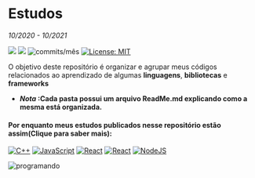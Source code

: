 # Estudos
*10/2020 - 10/2021*

<img src="https://img.shields.io/github/languages/count/Pereira-Araujo/Estudos?style=flat-square"/> <img src="https://img.shields.io/github/last-commit/Pereira-Araujo/Estudos?style=flat-square"/> <img alt="commits/mês" src="https://img.shields.io/github/commit-activity/m/Pereira-Araujo/Estudos?style=flat-square"/> [![License: MIT](https://img.shields.io/badge/License-MIT-yellow.svg)](https://opensource.org/licenses/MIT)


O objetivo deste repositório é organizar e agrupar meus códigos relacionados ao aprendizado de algumas **linguagens**, **bibliotecas** e **frameworks**

- ***Nota* :Cada pasta possui um arquivo ReadMe.md explicando como a mesma está organizada.**


#### Por enquanto meus estudos publicados nesse repositório estão assim(Clique para saber mais):

   <a href="https://github.com/Pereira-Araujo/Estudos/tree/main/C%2B%2B_learning"><img alt="C++" src="https://img.shields.io/badge/c++%20-%2300599C.svg?&style=for-the-badge&logo=c%2B%2B&ogoColor=white"/></a>
  <a href="https://github.com/Pereira-Araujo/Estudos/tree/main/Js_learning"><img alt="JavaScript" src="https://img.shields.io/badge/javascript%20-%23323330.svg?&style=for-the-badge&logo=javascript&logoColor=%23F7DF1E"/></a>
   <a href="https://github.com/Pereira-Araujo/Estudos/tree/main/React_Js_learning"><img alt="React" src="https://img.shields.io/badge/react%20-%2320232a.svg?&style=for-the-badge&logo=react&logoColor=%2361DAFB"/></a>
  <a href="https://github.com/Pereira-Araujo/Estudos/tree/main/Solidity_learning"><img alt="React" src="https://img.shields.io/badge/solidity%20-%2320232a.svg?style=for-the-badge&logo=solidity&appveyor"/></a>
  <a href="https://github.com/Pereira-Araujo/Estudos/tree/main/Node_learning"><img alt="NodeJS" src="https://img.shields.io/badge/node.js%20-%2343853D.svg?&style=for-the-badge&logo=node.js&logoColor=white"/></a>




 <img src="https://i.kym-cdn.com/photos/images/newsfeed/001/021/951/101.gif" alt="programando"/>


